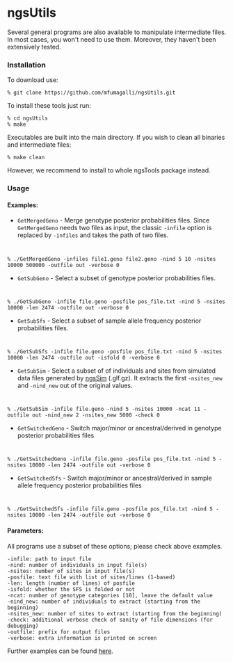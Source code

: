 
# ngsUtils

Several general programs are also available to manipulate intermediate files.
In most cases, you won't need to use them. Moreover, they haven't been extensively tested.

### Installation

To download use:

    % git clone https://github.com/mfumagalli/ngsUtils.git

To install these tools just run:

    % cd ngsUtils
    % make

Executables are built into the main directory. If you wish to clean all binaries and intermediate files:

    % make clean

However, we recommend to install to whole ngsTools package instead.

### Usage

#### Examples:

* `GetMergedGeno` - Merge genotype posterior probabilities files. Since `GetMergedGeno` needs two files as input, the classic `-infile` option is replaced by `-infiles` and takes the path of two files.

#

    % ./GetMergedGeno -infiles file1.geno file2.geno -nind 5 10 -nsites 10000 500000 -outfile out -verbose 0

* `GetSubGeno` - Select a subset of genotype posterior probabilities files.

#

    % ./GetSubGeno -infile file.geno -posfile pos_file.txt -nind 5 -nsites 10000 -len 2474 -outfile out -verbose 0

* `GetSubSfs` - Select a subset of sample allele frequency posterior probabilities files.

#

    % ./GetSubSfs -infile file.geno -posfile pos_file.txt -nind 5 -nsites 10000 -len 2474 -outfile out -isfold 0 -verbose 0

* `GetSubSim` - Select a subset of of individuals and sites from simulated data files generated by [ngsSim](https://github.com/mfumagalli/ngsSim) (.glf.gz). It extracts the first `-nsites_new` and `-nind_new` out of the original values.

#

    % ./GetSubSim -infile file.geno -nind 5 -nsites 10000 -ncat 11 -outfile out -nind_new 2 -nsites_new 5000 -check 0

* `GetSwitchedGeno` - Switch major/minor or ancestral/derived in genotype posterior probabilities files

#

    % ./GetSwitchedGeno -infile file.geno -posfile pos_file.txt -nind 5 -nsites 10000 -len 2474 -outfile out -verbose 0

* `GetSwitchedSfs` - Switch major/minor or ancestral/derived in sample allele frequency posterior probabilities files

#

    % ./GetSwitchedSfs -infile file.geno -posfile pos_file.txt -nind 5 -nsites 10000 -len 2474 -outfile out -verbose 0

#### Parameters:
All programs use a subset of these options; please check above examples.

    -infile: path to input file
    -nind: number of individuals in input file(s)
    -nsites: number of sites in input file(s)
    -posfile: text file with list of sites/lines (1-based)
    -len: length (number of lines) of posfile
    -isfold: whether the SFS is folded or not
    -ncat: number of genotype categories [10], leave the default value
    -nind_new: number of individuals to extract (starting from the beginning)
    -nsites_new: number of sites to extract (starting from the beginning)
    -check: additional verbose check of sanity of file dimensions (for debugging)
    -outfile: prefix for output files
    -verbose: extra information is printed on screen

Further examples can be found [here](https://github.com/mfumagalli/ngsUtils/tree/master/examples).


